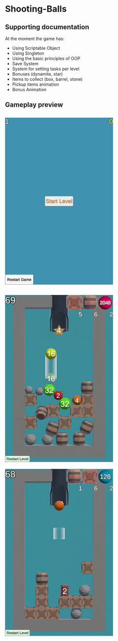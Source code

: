 # Shooting-Balls

## Supporting documentation
At the moment the game has:
* Using Scriptable Object
* Using Singleton
* Using the basic principles of OOP
* Save System
* System for setting tasks per level
* Bonuses (dynamite, star)
* Items to collect (box, barrel, stone)
* Pickup items animation
* Bonus Animation

## Gameplay preview

![Alt Text](Recordings/Gif1.gif)
---
![Alt Text](Recordings/Gif2.gif)
---
![Alt Text](Recordings/Gif3.gif)

